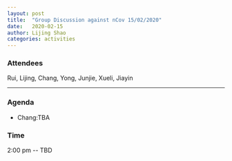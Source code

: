 ```yaml
---
layout: post
title:  "Group Discussion against nCov 15/02/2020"
date:   2020-02-15
author: Lijing Shao
categories: activities
---
```



### Attendees

Rui, Lijing, Chang, Yong, Junjie, Xueli, Jiayin

---

### Agenda

- Chang:TBA

### Time
2:00 pm -- TBD
